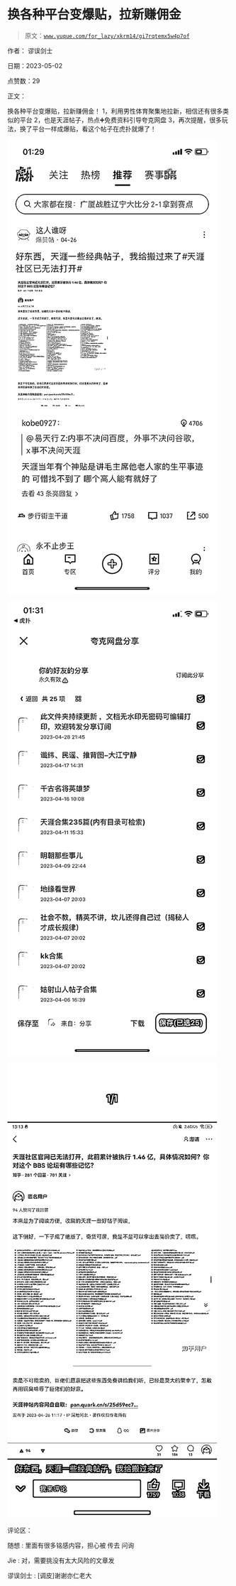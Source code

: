 # 换各种平台变爆贴，拉新赚佣金

> 原文：[`www.yuque.com/for_lazy/xkrm14/gi7rqtemx5w4p7of`](https://www.yuque.com/for_lazy/xkrm14/gi7rqtemx5w4p7of)

作者： 谬误剑士

日期：2023-05-02

点赞数：29

正文：

换各种平台变爆贴，拉新赚佣金！ 1，利用男性体育聚集地拉新，相信还有很多类似的平台 2，也是天涯帖子，热点➕免费资料引导夸克网盘 3，再次提醒，很多玩法，换了平台一样成爆贴，看这个帖子在虎扑就爆了！

![](img/9b99d312f98c90d4d1e53a46d366b548.png)

![](img/856bd4f0936a5013e0c253bb67c3622e.png)

![](img/3664683c5fb829e4316148b1e34fcc02.png)

评论区：

随想 : 里面有很多铭感内容，担心被 传去 问询

Jie : 对，需要挑没有太大风险的文章发

谬误剑士 : [调皮]谢谢亦仁老大



